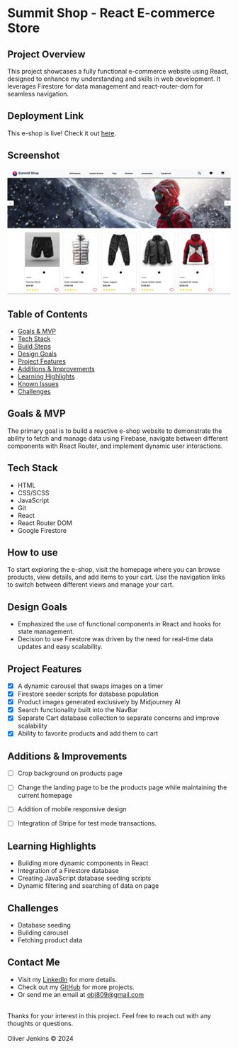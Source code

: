 # Summit Shop - React E-commerce Store


## Project Overview
This project showcases a fully functional e-commerce website using React, designed to enhance my understanding and skills in web development. It leverages Firestore for data management and react-router-dom for seamless navigation.


## Deployment Link
This e-shop is live! Check it out [here](https://react-ecommerce-store-project.netlify.app/).

## Screenshot
![E-shop Homepage](public/summit-shop-project-screenshot.png)


## Table of Contents
- [Goals & MVP](#goals--MVP)
- [Tech Stack](#tech-stack)
- [Build Steps](#build-steps)
- [Design Goals](#design-goals)
- [Project Features](#project-features)
- [Additions & Improvements](#additions--improvements)
- [Learning Highlights](#learning-highlights)
- [Known Issues](#known-issues)
- [Challenges](#challenges)


## Goals & MVP
The primary goal is to build a reactive e-shop website to demonstrate the ability to fetch and manage data using Firebase, navigate between different components with React Router, and implement dynamic user interactions.


## Tech Stack
- HTML
- CSS/SCSS
- JavaScript
- Git
- React
- React Router DOM
- Google Firestore

## How to use
To start exploring the e-shop, visit the homepage where you can browse products, view details, and add items to your cart. Use the navigation links to switch between different views and manage your cart.


## Design Goals
- Emphasized the use of functional components in React and hooks for state management. 
- Decision to use Firestore was driven by the need for real-time data updates and easy scalability.

## Project Features
- [x] A dynamic carousel that swaps images on a timer
- [x] Firestore seeder scripts for database population
- [x] Product images generated exclusively by Midjourney AI
- [x] Search functionality built into the NavBar
- [x] Separate Cart database collection to separate concerns and improve scalability
- [x] Ability to favorite products and add them to cart

## Additions & Improvements
- [ ] Crop background on products page
- [ ] Change the landing page to be the products page while maintaining the current homepage
- [ ] Addition of mobile responsive design
- [ ] Integration of Stripe for test mode transactions.


## Learning Highlights
- Building more dynamic components in React
- Integration of a Firestore database
- Creating JavaScript database seeding scripts
- Dynamic filtering and searching of data on page 


## Challenges
- Database seeding 
- Building carousel 
- Fetching product data


## Contact Me
- Visit my [LinkedIn](https://www.linkedin.com/in/obj809/) for more details.
- Check out my [GitHub](https://github.com/cyberforge1) for more projects.
- Or send me an email at obj809@gmail.com
<br />
Thanks for your interest in this project. Feel free to reach out with any thoughts or questions.
<br />
<br />
Oliver Jenkins © 2024


